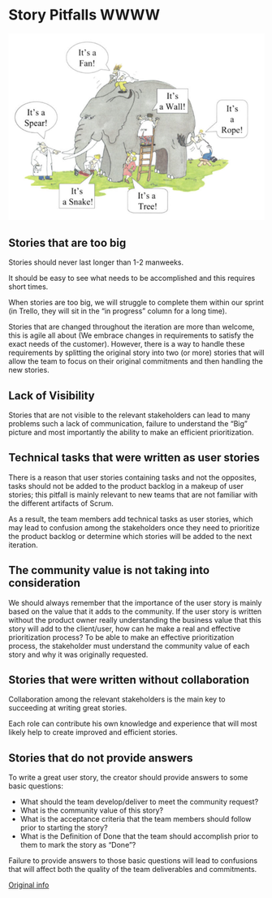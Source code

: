 # Story Pitfalls WWWW

![](img/story_pitfalls.png)

## Stories that are too big

Stories should never last longer than 1-2 manweeks.

It should be easy to see what needs to be accomplished and this requires short times.

When stories are too big, we will struggle to complete them within our sprint (in Trello, they will sit in the “in progress” column for a long time).

Stories that are changed throughout the iteration are more than welcome, this is agile all about (We embrace changes in requirements to satisfy the exact needs of the customer). However, there is a way to handle these requirements by splitting the original story into two (or more) stories that will allow the team to focus on their original commitments and then handling the new stories.

## Lack of Visibility

Stories that are not visible to the relevant stakeholders can lead to many problems such a lack of communication, failure to understand the “Big” picture and most importantly the ability to make an efficient prioritization.

## Technical tasks that were written as user stories

There is a reason that user stories containing tasks and not the opposites, tasks should not be added to the product backlog in a makeup of user stories; this pitfall is mainly relevant to new teams that are not familiar with the different artifacts of Scrum.

As a result, the team members add technical tasks as user stories, which may lead to confusion among the stakeholders once they need to prioritize the product backlog or determine which stories will be added to the next iteration.

## The community value is not taking into consideration

We should always remember that the importance of the user story is mainly based on the value that it adds to the community. If the user story is written without the product owner really understanding the business value that this story will add to the client/user, how can he make a real and effective prioritization process? To be able to make an effective prioritization process, the stakeholder must understand the community value of each story and why it was originally requested.

## Stories that were written without collaboration

Collaboration among the relevant stakeholders is the main key to succeeding at writing great stories.

Each role can contribute his own knowledge and experience that will most likely help to create improved and efficient stories.

## Stories that do not provide answers

To write a great user story, the creator should provide answers to some basic questions:

- What should the team develop/deliver to meet the community request?
- What is the community value of this story?
- What is the acceptance criteria that the team members should follow prior to starting the story?
- What is the Definition of Done that the team should accomplish prior to them to mark the story as “Done”?

Failure to provide answers to those basic questions will lead to confusions that will affect both the quality of the team deliverables and commitments.

[Original info](http://www.machtested.com/search/label/Scrum%20-%20User%20Stories)

